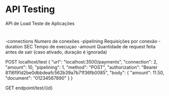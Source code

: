 # API Testing  #
API de Load Teste de Aplicações

# #
-connections
    Numero de conexões
-pipelining
    Requisições por conexão
-duration SEC
    Tempo de execuçao 
-amount
    Quantidade de request feita antes de sair (caso ativado, duração é ignorada)


POST
localhost/test
{
	"url": "localhost:3500/payments",
	"connection": 2,
	"amount": 10,
	"pipelining": 1,
	"method": "POST",
	"authorization": "Bearer 8116f91d2be0dbbdeafc562b39a7b71f36fb0085",
		"body": {
		  "amount": 11.50,
		  "document": "01234567890"
	}
}


GET endpoint/test/{id}